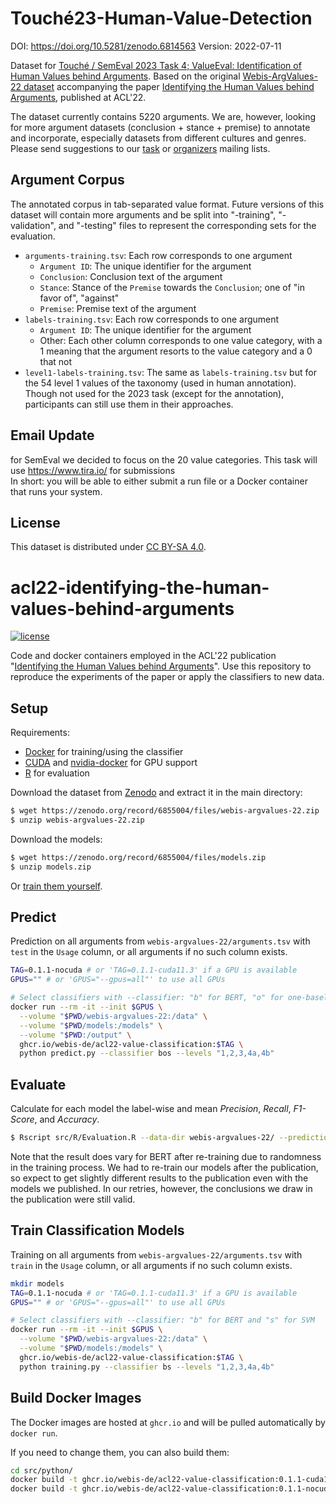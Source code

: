 # Touché23-Human-Value-Detection
DOI: https://doi.org/10.5281/zenodo.6814563
Version: 2022-07-11

Dataset for [Touché / SemEval 2023 Task 4; ValueEval: Identification of Human Values behind Arguments](https://touche.webis.de/semeval23/touche23-web). Based on the original [Webis-ArgValues-22 dataset](https://doi.org/10.5281/zenodo.5657249) accompanying the paper [Identifying the Human Values behind Arguments](https://webis.de/publications.html#kiesel_2022b), published at ACL'22.

The dataset currently contains 5220 arguments. We are, however, looking for more argument datasets (conclusion + stance + premise) to annotate and incorporate, especially datasets from different cultures and genres. Please send suggestions to our [task](mailto:valueeval@googlegroups.com) or [organizers](mailto:valueeval-organizers@googlegroups.com) mailing lists.


## Argument Corpus
The annotated corpus in tab-separated value format. Future versions of this dataset will contain more arguments and be split into "-training", "-validation", and "-testing" files to represent the corresponding sets for the evaluation.
- `arguments-training.tsv`: Each row corresponds to one argument
    - `Argument ID`: The unique identifier for the argument
    - `Conclusion`: Conclusion text of the argument
    - `Stance`: Stance of the `Premise` towards the `Conclusion`; one of "in favor of", "against"
    - `Premise`: Premise text of the argument
- `labels-training.tsv`: Each row corresponds to one argument
    - `Argument ID`: The unique identifier for the argument
    - Other: Each other column corresponds to one value category, with a 1 meaning that the argument resorts to the value category and a 0 that not
- `level1-labels-training.tsv`: The same as `labels-training.tsv` but for the 54 level 1 values of the taxonomy (used in human annotation). Though not used for the 2023 task (except for the annotation), participants can still use them in their approaches.


## Email Update
for SemEval we decided to focus on the 20 value categories.
This task will use https://www.tira.io/ for submissions  
In short: you will be able to either submit a run file or a Docker container that runs your system.  

## License
This dataset is distributed under [CC BY-SA 4.0](http://creativecommons.org/licenses/by-sa/4.0/).


# acl22-identifying-the-human-values-behind-arguments
[![license](https://img.shields.io/github/license/webis-de/acl22-identifying-the-human-values-behind-arguments)](https://github.com/webis-de/acl22-identifying-the-human-values-behind-arguments/blob/main/LICENSE)

Code and docker containers employed in the ACL'22 publication "[Identifying the Human Values behind Arguments](https://webis.de/publications.html#kiesel_2022b)". Use this repository to reproduce the experiments of the paper or apply the classifiers to new data.


## Setup
Requirements:
- [Docker](https://docs.docker.com/engine/installation/) for training/using the classifier
- [CUDA](https://developer.nvidia.com/cuda-downloads) and [nvidia-docker](https://github.com/NVIDIA/nvidia-docker) for GPU support
- [R](https://cran.r-project.org/) for evaluation

Download the dataset from [Zenodo](https://doi.org/10.5281/zenodo.5657250) and extract it in the main directory:
```bash
$ wget https://zenodo.org/record/6855004/files/webis-argvalues-22.zip
$ unzip webis-argvalues-22.zip
```

Download the models:
```bash
$ wget https://zenodo.org/record/6855004/files/models.zip
$ unzip models.zip
```
Or [train them yourself](#train-classification-models).


## Predict
Prediction on all arguments from `webis-argvalues-22/arguments.tsv` with `test` in the `Usage` column, or all arguments if no such column exists.
```bash
TAG=0.1.1-nocuda # or 'TAG=0.1.1-cuda11.3' if a GPU is available
GPUS="" # or 'GPUS="--gpus=all"' to use all GPUs

# Select classifiers with --classifier: "b" for BERT, "o" for one-baseline, and "s" for SVM
docker run --rm -it --init $GPUS \
  --volume "$PWD/webis-argvalues-22:/data" \
  --volume "$PWD/models:/models" \
  --volume "$PWD:/output" \
  ghcr.io/webis-de/acl22-value-classification:$TAG \
  python predict.py --classifier bos --levels "1,2,3,4a,4b"
```


## Evaluate
Calculate for each model the label-wise and mean _Precision_, _Recall_, _F1-Score_, and _Accuracy_.
```bash
$ Rscript src/R/Evaluation.R --data-dir webis-argvalues-22/ --predictions predictions.tsv
```

Note that the result does vary for BERT after re-training due to randomness in the training process. We had to re-train our models after the publication, so expect to get slightly different results to the publication even with the models we published. In our retries, however, the conclusions we draw in the publication were still valid.


## Train Classification Models
Training on all arguments from `webis-argvalues-22/arguments.tsv` with `train` in the `Usage` column, or all arguments if no such column exists.
```bash
mkdir models
TAG=0.1.1-nocuda # or 'TAG=0.1.1-cuda11.3' if a GPU is available
GPUS="" # or 'GPUS="--gpus=all"' to use all GPUs

# Select classifiers with --classifier: "b" for BERT and "s" for SVM
docker run --rm -it --init $GPUS \
  --volume "$PWD/webis-argvalues-22:/data" \
  --volume "$PWD/models:/models" \
  ghcr.io/webis-de/acl22-value-classification:$TAG \
  python training.py --classifier bs --levels "1,2,3,4a,4b"
```


## Build Docker Images
The Docker images are hosted at `ghcr.io` and will be pulled automatically by `docker run`.

If you need to change them, you can also build them:
```bash
cd src/python/
docker build -t ghcr.io/webis-de/acl22-value-classification:0.1.1-cuda11.3 --build-arg CUDA=cuda11.3 .
docker build -t ghcr.io/webis-de/acl22-value-classification:0.1.1-nocuda --build-arg CUDA=nocuda .
```


